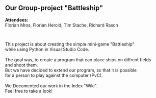 ## **Our Group-project "Battleship"**

**Attendees:** <br>
Florian Mros,   Florian Herold,  Tim Stache,  Richard Rasch

<br>

This project is about creating the simple mini-game "Battleship" <br>
while using Python in Visual Studio Code. <br>
<br>
The goal was, to create a program that can place ships on diffrent fields <br>
and shoot them.
<br>
But we have decided to extend our program, so that it is possible <br>
for a person to play against the computer (PvC). <br>
<br>
We Documented our work in the Index "Wiki".<br>
Feel free to take a look!

